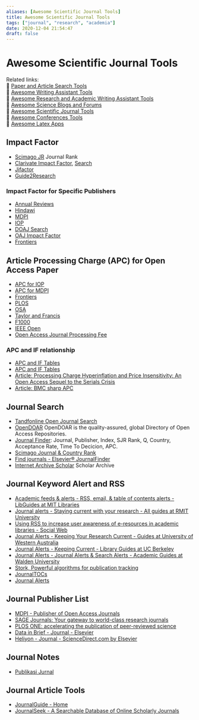 ```yaml
---
aliases: [Awesome Scientific Journal Tools]
title: Awesome Scientific Journal Tools
tags: ["journal", "research", "academia"]
date: 2020-12-04 21:54:47
draft: false
---
```


# Awesome Scientific Journal Tools

Related links:  
🔗 [Paper and Article Search Tools](paper-search.md)  
🔗 [Awesome Writing Assistant Tools](/app/writing-assitant-app)  
🔗 [Awesome Research and Academic Writing Assistant Tools](paper-tool.md)  
🔗 [Awesome Science Blogs and Forums](/research/science-blog)  
🔗 [Awesome Scientific Journal Tools](journal-tool.md)  
🔗 [Awesome Conferences Tools](conference-tool.md)  
🔗 [Awesome Latex Apps](latex-tool.md)  

## Impact Factor

- [Scimago JR](https://www.scimagojr.com/journalrank.php) Journal Rank
- [Clarivate Impact Factor](https://clarivate.com/webofsciencegroup/essays/impact-factor/), [Search](https://mjl.clarivate.com/search-results)
- [Jifactor](http://www.jifactor.com/JournalView.asp)
- [Guide2Research](http://www.guide2research.com/)

### Impact Factor for Specific Publishers

- [Annual Reviews](https://www.annualreviews.org/about/impact-factors)
- [Hindawi](https://www.hindawi.com/journals/)
- [MDPI](https://www.mdpi.com/about/journals)
- [IOP](https://iopscience.iop.org/page/impactfactors)
- [DOAJ Search](https://doaj.org/)
- [OAJ Impact Factor](https://www.omicsonline.org/open-access-journals-impact-factors.php)
- [Frontiers](https://www.frontiersin.org/about/journal-impact-factors)

## Article Processing Charge (APC) for Open Access Paper

- [APC for IOP](https://publishingsupport.iopscience.iop.org/questions/article-publication-charge-pricing-and-the-costs-of-open-access-publishing/)
- [APC for MDPI](https://www.mdpi.com/apc)
- [Frontiers](https://www.frontiersin.org/about/publishing-fees)
- [PLOS](https://plos.org/publish/fees/)
- [OSA](https://www.osapublishing.org/submit/review/pub_charge.cfm)
- [Taylor and Francis](https://authorservices.taylorandfrancis.com/publishing-open-access/open-access-cost-finder/)
- [F1000](https://f1000research.com/for-authors/article-processing-charges)
- [IEEE Open](https://open.ieee.org/index.php/about-ieee-open-access/faqs/)
- [Open Access Journal Processing Fee](https://www.openaccess.cam.ac.uk/publishing-open-access/how-much-do-publishers-charge-open-access)

### APC and IF relationship

- [APC and IF Tables](http://csircentral.net/oa_j-2015-sci-e-only-new.pdf)
- [APC and IF Tables](https://docs.google.com/spreadsheets/d/e/2PACX-1vSCfhHbtTQhnjdd0LmUwUZ6lMGSbCDQC_cx2qFjmw2v983pccv9k3yHJooQEcZNIn4BTOLV-9mGBpRM/pubhtml)
- [Article: Processing Charge Hyperinflation and Price Insensitivity: An Open Access Sequel to the Serials Crisis](https://www.liberquarterly.eu/articles/10.18352/lq.10280/)
- [Article: BMC sharp APC](https://sustainingknowledgecommons.org/2019/04/30/biomed-central-in-2019-sharp-increase-in-article-processing-charge/)

## Journal Search

- [Tandfonline Open Journal Search](https://www.tandfonline.com/openaccess/openjournals)
- [OpenDOAR](https://v2.sherpa.ac.uk/opendoar/) OpenDOAR is the quality-assured, global Directory of Open Access Repositories.
- [Journal Finder](https://thejournalfinder.com/): Journal, Publisher, Index, SJR Rank, Q, Country, Acceptance Rate, Time To Decicion, APC.
- [Scimago Journal & Country Rank](https://www.scimagojr.com/)
- [Find journals - Elsevier® JournalFinder](https://journalfinder.elsevier.com/)
- [Internet Archive Scholar](https://scholar.archive.org/) Scholar Archive

## Journal Keyword Alert and RSS

- [Academic feeds & alerts - RSS, email, & table of contents alerts - LibGuides at MIT Libraries](https://libguides.mit.edu/c.php?g=175947&p=1158942)
- [Journal alerts - Staying current with your research - All guides at RMIT University](https://rmit.libguides.com/c.php?g=336183&p=2262276)
- [Using RSS to increase user awareness of e-resources in academic libraries - Social Web](https://www.25yearsofprogramming.com/social-web/using-rss-to-increase-user-awareness-of-e-resources-in-academic-libraries.html)
- [Journal Alerts - Keeping Your Research Current - Guides at University of Western Australia](https://guides.library.uwa.edu.au/keepingresearchcurrent/journal-alerts)
- [Journal Alerts - Keeping Current - Library Guides at UC Berkeley](https://guides.lib.berkeley.edu/keeping-current)
- [Journal Alerts - Journal Alerts & Search Alerts - Academic Guides at Walden University](https://academicguides.waldenu.edu/library/alerts/journal)
- [Stork, Powerful algorithms for publication tracking](https://www.storkapp.me/index.php)
- [JournalTOCs](https://www.journaltocs.ac.uk/)
- [Journal Alerts](https://webofscience.help.clarivate.com/en-us/Content/journal-alerts.html)

## Journal Publisher List

- [MDPI - Publisher of Open Access Journals](https://www.mdpi.com/)
- [SAGE Journals: Your gateway to world-class research journals](https://journals.sagepub.com/)
- [PLOS ONE: accelerating the publication of peer-reviewed science](https://journals.plos.org/plosone/)
- [Data in Brief - Journal - Elsevier](https://www.journals.elsevier.com/data-in-brief)
- [Heliyon - Journal - ScienceDirect.com by Elsevier](https://www.sciencedirect.com/journal/heliyon)

## Journal Notes

- [Publikasi Jurnal](https://teddit.net/r/indonesia/comments/myo5iq/faq_tentang_publikasi_ke_jurnal_dan_conferences/)

## Journal Article Tools

- [JournalGuide - Home](https://www.journalguide.com/)
- [JournalSeek - A Searchable Database of Online Scholarly Journals](http://journalseek.net/)
